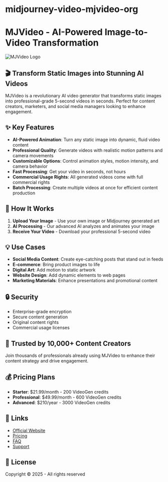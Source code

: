 # midjourney-video-mjvideo-org

# MJVideo - AI-Powered Image-to-Video Transformation

![MJVideo Logo](https://mjvideo.org/logo.png)

## 🎬 Transform Static Images into Stunning AI Videos

MJVideo is a revolutionary AI video generator that transforms static images into professional-grade 5-second videos in seconds. Perfect for content creators, marketers, and social media managers looking to enhance engagement.

## ✨ Key Features

- **AI-Powered Animation**: Turn any static image into dynamic, fluid video content
- **Professional Quality**: Generate videos with realistic motion patterns and camera movements
- **Customizable Options**: Control animation styles, motion intensity, and camera behavior
- **Fast Processing**: Get your video in seconds, not hours
- **Commercial Usage Rights**: All generated videos come with full commercial rights
- **Batch Processing**: Create multiple videos at once for efficient content production

## 🚀 How It Works

1. **Upload Your Image** - Use your own image or Midjourney generated art
2. **AI Processing** - Our advanced AI analyzes and animates your image
3. **Receive Your Video** - Download your professional 5-second video

## 💡 Use Cases

- **Social Media Content**: Create eye-catching posts that stand out in feeds
- **E-commerce**: Bring product images to life
- **Digital Art**: Add motion to static artwork
- **Website Design**: Add dynamic elements to web pages
- **Marketing Materials**: Enhance presentations and promotional content

## 🔒 Security

- Enterprise-grade encryption
- Secure content generation
- Original content rights
- Commercial usage licenses

## 👥 Trusted by 10,000+ Content Creators

Join thousands of professionals already using MJVideo to enhance their content strategy and drive engagement.

## 💰 Pricing Plans

- **Starter**: $21.99/month - 200 VideoGen credits
- **Professional**: $49.99/month - 600 VideoGen credits
- **Advanced**: $210/year - 3000 VideoGen credits

## 🔗 Links

- [Official Website](https://mjvideo.org)
- [Pricing](https://mjvideo.org/pricing)
- [FAQ](https://mjvideo.org/faq)
- [Support](https://mjvideo.org/support)

## 📝 License

Copyright © 2025 - All rights reserved
